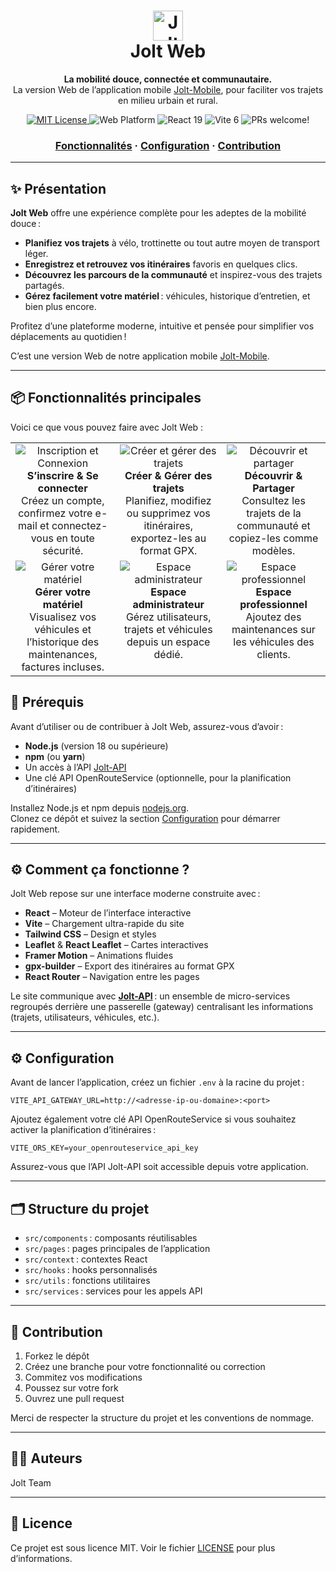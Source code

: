 <h1 align="center">
<img src="https://img.icons8.com/color/96/000000/electric-scooter.png" width="48" alt="Jolt Logo"/>
<br>
Jolt Web
</h1>
<p align="center">
<strong>La mobilité douce, connectée et communautaire.</strong><br>
La version Web de l’application mobile <a href="https://github.com/MitryDim/Jolt-Mobile">Jolt-Mobile</a>, pour faciliter vos trajets en milieu urbain et rural.
</p>
<p align="center">
<a href="./LICENSE">
<img src="https://img.shields.io/badge/license-MIT-blue.svg" alt="MIT License" />
</a>
<img src="https://img.shields.io/badge/platform-Web-blue" alt="Web Platform" />
<img src="https://img.shields.io/badge/React-19-61dafb?logo=react&logoColor=white" alt="React 19" />
<img src="https://img.shields.io/badge/Vite-6-646CFF?logo=Vite&logoColor=white" alt="Vite 6" />
<img src="https://img.shields.io/badge/PRs-welcome-brightgreen.svg" alt="PRs welcome!" />
</p>
<h3 align="center">
<a href="#-fonctionnalités-principales">Fonctionnalités</a>
<span> · </span>
<a href="#-configuration">Configuration</a>
<span> · </span>
<a href="#-contribution">Contribution</a>
</h3>

---

## ✨ Présentation

**Jolt Web** offre une expérience complète pour les adeptes de la mobilité douce :

- **Planifiez vos trajets** à vélo, trottinette ou tout autre moyen de transport léger.
- **Enregistrez et retrouvez vos itinéraires** favoris en quelques clics.
- **Découvrez les parcours de la communauté** et inspirez-vous des trajets partagés.
- **Gérez facilement votre matériel** : véhicules, historique d’entretien, et bien plus encore.

Profitez d’une plateforme moderne, intuitive et pensée pour simplifier vos déplacements au quotidien !

C’est une version Web de notre application mobile [Jolt-Mobile](https://github.com/MitryDim/Jolt-Mobile).

---

## 📦 Fonctionnalités principales

Voici ce que vous pouvez faire avec Jolt Web :

<div align="center">

<table>
    <tr>
        <td align="center" valign="top" width="220">
            <img src="https://img.icons8.com/fluency/48/000000/add-user-group-man-man.png" alt="Inscription et Connexion"/><br>
            <b>S’inscrire & Se connecter</b><br>
            Créez un compte, confirmez votre e-mail et connectez-vous en toute sécurité.
        </td>
        <td align="center" valign="top" width="220">
            <img src="https://img.icons8.com/fluency/48/000000/route.png" alt="Créer et gérer des trajets"/><br>
            <b>Créer & Gérer des trajets</b><br>
            Planifiez, modifiez ou supprimez vos itinéraires, exportez-les au format GPX.
        </td>
        <td align="center" valign="top" width="220">
            <img src="https://img.icons8.com/fluency/48/000000/share.png" alt="Découvrir et partager"/><br>
            <b>Découvrir & Partager</b><br>
            Consultez les trajets de la communauté et copiez-les comme modèles.
        </td>
    </tr>
    <tr>
        <td align="center" valign="top" width="220">
            <img src="https://img.icons8.com/fluency/48/000000/scooter.png" alt="Gérer votre matériel"/><br>
            <b>Gérer votre matériel</b><br>
            Visualisez vos véhicules et l’historique des maintenances, factures incluses.
        </td>
        <td align="center" valign="top" width="220">
            <img src="https://img.icons8.com/fluency/48/000000/admin-settings-male.png" alt="Espace administrateur"/><br>
            <b>Espace administrateur</b><br>
            Gérez utilisateurs, trajets et véhicules depuis un espace dédié.
        </td>
        <td align="center" valign="top" width="220">
            <img src="https://img.icons8.com/fluency/48/000000/maintenance.png" alt="Espace professionnel"/><br>
            <b>Espace professionnel</b><br>
            Ajoutez des maintenances sur les véhicules des clients.
        </td>
    </tr>
</table>

</div>

## 📝 Prérequis

Avant d’utiliser ou de contribuer à Jolt Web, assurez-vous d’avoir :

- **Node.js** (version 18 ou supérieure)
- **npm** (ou **yarn**)
- Un accès à l’API [Jolt-API](https://github.com/Valt1-0/Jolt-API)
- Une clé API OpenRouteService (optionnelle, pour la planification d’itinéraires)

Installez Node.js et npm depuis [nodejs.org](https://nodejs.org/).  
Clonez ce dépôt et suivez la section [Configuration](#-configuration) pour démarrer rapidement.

---

## ⚙️ Comment ça fonctionne ?

Jolt Web repose sur une interface moderne construite avec :

- **React** – Moteur de l’interface interactive
- **Vite** – Chargement ultra-rapide du site
- **Tailwind CSS** – Design et styles
- **Leaflet** & **React Leaflet** – Cartes interactives
- **Framer Motion** – Animations fluides
- **gpx-builder** – Export des itinéraires au format GPX
- **React Router** – Navigation entre les pages

Le site communique avec **[Jolt-API](https://github.com/Valt1-0/Jolt-API)** : un ensemble de micro-services regroupés derrière une passerelle (gateway) centralisant les informations (trajets, utilisateurs, véhicules, etc.).

---

## ⚙️ Configuration

Avant de lancer l’application, créez un fichier `.env` à la racine du projet :

```env
VITE_API_GATEWAY_URL=http://<adresse-ip-ou-domaine>:<port>
```

Ajoutez également votre clé API OpenRouteService si vous souhaitez activer la planification d’itinéraires :

```env
VITE_ORS_KEY=your_openrouteservice_api_key
```

Assurez-vous que l’API Jolt-API soit accessible depuis votre application.

---

## 🗂 Structure du projet

- `src/components` : composants réutilisables
- `src/pages` : pages principales de l’application
- `src/context` : contextes React
- `src/hooks` : hooks personnalisés
- `src/utils` : fonctions utilitaires
- `src/services` : services pour les appels API

---

## 🤝 Contribution

1. Forkez le dépôt
2. Créez une branche pour votre fonctionnalité ou correction
3. Commitez vos modifications
4. Poussez sur votre fork
5. Ouvrez une pull request

Merci de respecter la structure du projet et les conventions de nommage.

---

## 👨‍💻 Auteurs

Jolt Team

---

## 📄 Licence

Ce projet est sous licence MIT. Voir le fichier [LICENSE](./LICENSE) pour plus d’informations.
